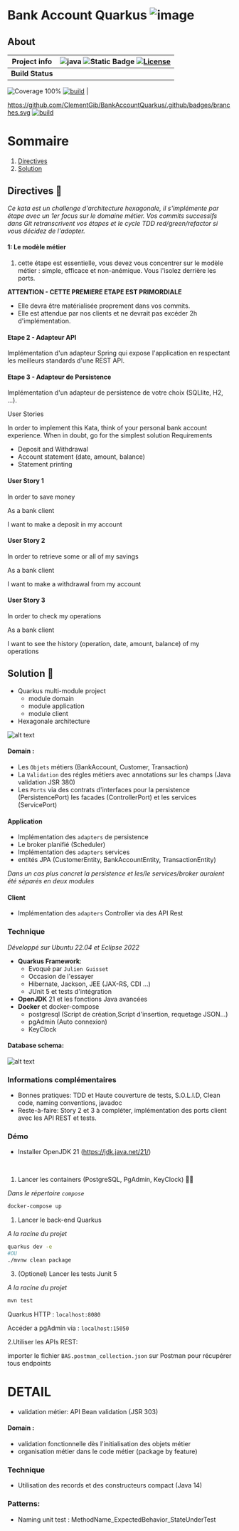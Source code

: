 
# Bank Account Quarkus  ![image](https://github.com/ClementGib/BankAccountQuarkus/assets/50382080/43b59c95-1778-4d52-bb65-7697e20c8298)

<!-- README.md -->

## About
| **Project info** |  ![java](https://img.shields.io/badge/Java-100%25-red) ![Static Badge](https://img.shields.io/badge/Framework-Quarkus-blue) [![License](https://img.shields.io/badge/License-MIT-green)](https://github.com/ClementGib/BankAccountQuarkus/blob/develop/LICENSE)|
|------------------|----------------------------------------------------------------------------------------------------------------------------------------------------------------------------------------------------------------------------------------|
| **Build Status** | 
![Coverage 100%](https://github.com/ClementGib/BankAccountQuarkus/.github/badges/branches.svg)
[![build](https://github.com/ClementGib/BankAccountQuarkus/jacoco-badge-generator/actions/workflows/workflow.yml/badge.svg)](https://github.com/ClementGib/BankAccountQuarkus/jacoco-badge-generator/actions/workflows/workflow.yml) |

https://github.com/ClementGib/BankAccountQuarkus/.github/badges/branches.svg
[![build](https://github.com/ClementGib/BankAccountQuarkus/.github/badges/branches.svg)](https://github.com/ClementGib/BankAccountQuarkus/jacoco-badge-generator/actions/workflows/workflow.yml) 

# Sommaire
1. [Directives](#Directives-)
2. [Solution](#Solution-)


## Directives 🥅

*Ce kata est un challenge d'architecture hexagonale, il s'implémente par étape avec un 1er focus sur le domaine métier.
Vos commits successifs dans Git retranscrivent vos étapes et le cycle TDD red/green/refactor si vous décidez de l'adopter.*

#### 1: Le modèle métier
1. cette étape est essentielle, vous devez vous concentrer sur le modèle métier : simple, efficace et non-anémique.
Vous l'isolez derrière les ports.

**ATTENTION - CETTE PREMIERE ETAPE EST PRIMORDIALE**
- Elle devra être matérialisée proprement dans vos commits.
- Elle est attendue par nos clients et ne devrait pas excéder 2h d'implémentation.

#### Etape 2 - Adapteur API
Implémentation d'un adapteur Spring qui expose l'application en respectant les meilleurs standards d'une REST API.

#### Etape 3 - Adapteur de Persistence
Implémentation d'un adapteur de persistence de votre choix (SQLlite, H2, ...).

User Stories

In order to implement this Kata, think of your personal bank account experience.
When in doubt, go for the simplest solution Requirements

* Deposit and Withdrawal
* Account statement (date, amount, balance)
* Statement printing
 

#### User Story 1

In order to save money

As a bank client

I want to make a deposit in my account


#### User Story 2

In order to retrieve some or all of my savings

As a bank client

I want to make a withdrawal from my account


#### User Story 3

In order to check my operations

As a bank client

I want to see the history (operation, date, amount, balance) of my operations

## Solution 🧰 

- Quarkus multi-module project 
    - module domain
    - module application
    - module client
- Hexagonale architecture 

![alt text](documents/V1.png)



#### Domain :
- Les `Objets`  métiers (BankAccount, Customer, Transaction)
- La `Validation` des régles métiers avec annotations sur les champs (Java validation JSR 380) 
- Les `Ports` via des contrats d'interfaces pour la persistence (PersistencePort) les facades (ControllerPort) et les services (ServicePort)

#### Application 
- Implémentation des `adapters` de persistence
- Le broker planifié (Scheduler)
- Implémentation des `adapters` services
- entités JPA (CustomerEntity, BankAccountEntity, TransactionEntity)

*Dans un cas plus concret la persistence et les/le services/broker auraient été séparés en deux modules*

#### Client
- Implémentation des `adapters` Controller via des API Rest

### Technique
*Développé sur Ubuntu 22.04 et Eclipse 2022* 

- **Quarkus Framework**:
    - Evoqué par `Julien Guisset`
    - Occasion de l'essayer
    - Hibernate, Jackson, JEE (JAX-RS, CDI ...)
    - JUnit 5 et tests d'intégration
- **OpenJDK** 21 et les fonctions Java avancées
- **Docker** et docker-compose
    - postgresql (Script de création,Script d'insertion, requetage JSON...)
    - pgAdmin (Auto connexion)
    - KeyClock

#### Database schema:
![alt text](documents/database.png)
### Informations complémentaires

- Bonnes pratiques: TDD et Haute couverture de tests, S.O.L.I.D, Clean code, naming conventions, javadoc
- Reste-à-faire: Story 2 et 3 à compléter, implémentation des ports client avec les API REST et tests.

### Démo
- Installer OpenJDK 21 (https://jdk.java.net/21/) 

<br>

1. Lancer les containers (PostgreSQL, PgAdmin, KeyClock) 🐘🐋

*Dans le répertoire `compose`*
```bash 
docker-compose up
```

1. Lancer le back-end Quarkus 

*A la racine du projet*
```bash 
quarkus dev -e
#OU
./mvnw clean package
```

3. (Optionel) Lancer les tests Junit 5

*A la racine du projet*
```bash 
mvn test
```

Quarkus HTTP : `localhost:8080`

Accéder a pgAdmin via : `localhost:15050` 

2.Utiliser les APIs REST:

importer le fichier `BAS.postman_collection.json` sur Postman pour récupérer tous endpoints

# DETAIL

- validation métier: API Bean validation (JSR 303)

#### Domain :

- validation fonctionnelle dès l'initialisation des objets métier
- organisation métier dans le code métier (package by feature)

### Technique

- Utilisation des records et des constructeurs compact (Java 14)

### Patterns:

- Naming unit test : MethodName_ExpectedBehavior_StateUnderTest
